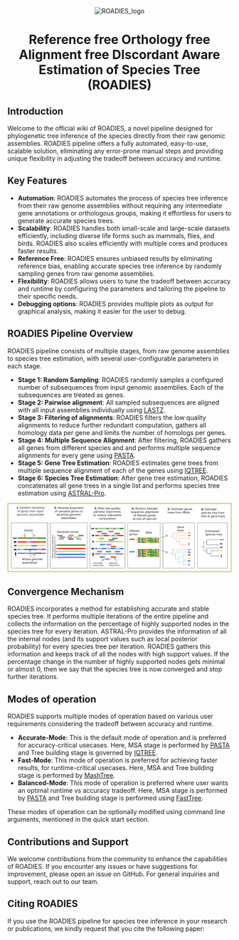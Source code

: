  <div align="center">

![ROADIES_logo](https://github.com/TurakhiaLab/wga-phylo/assets/114828525/05cd206e-542c-4ee4-bfd6-d4c03fed5984)


# Reference free Orthology free Alignment free DIscordant Aware Estimation of Species Tree (ROADIES)

</div>

## Introduction

Welcome to the official wiki of ROADIES, a novel pipeline designed for phylogenetic tree inference of the species directly from their raw genomic assemblies. ROADIES pipeline offers a fully automated, easy-to-use, scalable solution, eliminating any error-prone manual steps and providing unique flexibility in adjusting the tradeoff between accuracy and runtime. 
<br>

## Key Features
- **Automation**: ROADIES automates the process of species tree inference from their raw genome assemblies without requiring any intermediate gene annotations or orthologous groups, making it effortless for users to generate accurate species trees.
- **Scalability**: ROADIES handles both small-scale and large-scale datasets efficiently, including diverse life forms such as mammals, flies, and birds. ROADIES also scales efficiently with multiple cores and produces faster results.
- **Reference Free**: ROADIES ensures unbiased results by eliminating reference bias, enabling accurate species tree inference by randomly sampling genes from raw genome assemblies.
- **Flexibility**: ROADIES allows users to tune the tradeoff between accuracy and runtime by configuring the parameters and tailoring the pipeline to their specific needs.
- **Debugging options**: ROADIES provides multiple plots as output for graphical analysis, making it easier for the user to debug. 

## ROADIES Pipeline Overview
ROADIES pipeline consists of multiple stages, from raw genome assemblies to species tree estimation, with several user-configurable parameters in each stage. 

- **Stage 1: Random Sampling**: ROADIES randomly samples a configured number of subsequences from input genomic assemblies. Each of the subsequences are treated as genes.
- **Stage 2: Pairwise alignment**: All sampled subsequences are aligned with all input assemblies individually using [LASTZ](https://lastz.github.io/lastz/). 
- **Stage 3: Filtering of alignments**: ROADIES filters the low quality alignments to reduce further redundant computation, gathers all homology data per gene and limits the number of homologs per genes. 
- **Stage 4: Multiple Sequence Alignment**: After filtering, ROADIES gathers all genes from different species and and performs multiple sequence alignments for every gene using [PASTA](https://github.com/smirarab/pasta). 
- **Stage 5: Gene Tree Estimation**: ROADIES estimates gene trees from multiple sequence alignment of each of the genes using [IQTREE](http://www.iqtree.org/).
- **Stage 6: Species Tree Estimation**: After gene tree estimation, ROADIES concatenates all gene trees in a single list and performs species tree estimation using [ASTRAL-Pro](https://github.com/chaoszhang/A-pro). 

<div align="center">

<img src="drawing_github.png">

</div>

## Convergence Mechanism

ROADIES incorporates a method for establishing accurate and stable species tree. It performs multiple iterations of the entire pipeline and collects the information on the percentage of highly supported nodes in the species tree for every iteration. ASTRAL-Pro provides the information of all the internal nodes (and its support values such as local posterior probability) for every species tree per iteration. ROADIES gathers this information and keeps track of all the nodes with high support values. If the percentage change in the number of highly supported nodes gets minimal or almost 0, then we say that the species tree is now converged and stop further iterations.

## Modes of operation

ROADIES supports multiple modes of operation based on various user requirements considering the tradeoff between accuracy and runtime. 

- **Accurate-Mode**: This is the default mode of operation and is preferred for accuracy-critical usecases. Here, MSA stage is performed by [PASTA](https://github.com/smirarab/pasta) and Tree building stage is governed by [IQTREE](http://www.iqtree.org/).
- **Fast-Mode**: This mode of operation is preferred for achieving faster results, for runtime-critical usecases. Here, MSA and Tree building stage is performed by [MashTree](https://github.com/lskatz/mashtree).
- **Balanced-Mode**: This mode of operation is preferred where user wants an optimal runtime vs accuracy tradeoff. Here, MSA stage is performed by [PASTA](https://github.com/smirarab/pasta) and Tree building stage is performed using [FastTree](http://www.microbesonline.org/fasttree/). 

These modes of operation can be optionally modified using command line arguments, mentioned in the quick start section.

## <a name="support"></a> Contributions and Support

We welcome contributions from the community to enhance the capabilities of ROADIES. If you encounter any issues or have suggestions for improvement, please open an issue on GitHub. For general inquiries and support, reach out to our team.

## <a name="citation"></a> Citing ROADIES

If you use the ROADIES pipeline for species tree inference in your research or publications, we kindly request that you cite the following paper:

